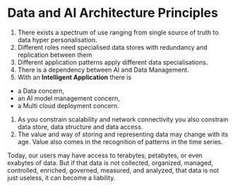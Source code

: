 # Data and AI Architecture Principles

1. There exists a spectrum of use ranging from single source of truth to data hyper personalisation.  
1. Different roles need specialised data stores with redundancy and replication between them
1. Different application patterns apply different data specialisations.
1. There is a dependency between AI and Data Management.
1. With an **Intelligent Application** there is
  * a Data concern,
  * an AI model management concern,
  * a Multi cloud deployment concern.
1. As you constrain scalability and network connectivity you also constrain data store, data structure and data access.    
1. The value and way of storing and representing data may change with its age. Value also comes in the recognition of patterns in the time series.

Today, our users may have access to terabytes, petabytes, or even exabytes of data. But if that data is not collected, organized, managed, controlled, enriched, governed, measured, and analyzed, that data is not just useless, it can become a liability.
